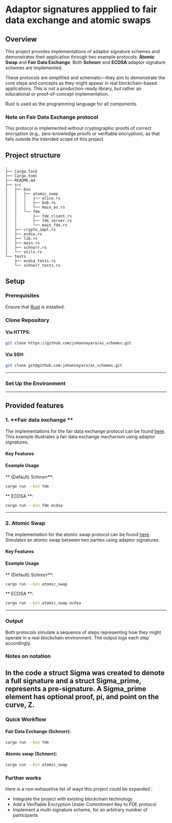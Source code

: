 # Adaptor signatures appplied to fair data exchange and atomic swaps
## Overview

This project provides implementations of adaptor signature schemes and demonstrates their application through two example protocols: **Atomic Swap** and **Fair Data Exchange**. Both **Schnorr** and **ECDSA** adaptor signature schemes are implemented.

These protocols are simplified and schematic—they aim to demonstrate the core steps and concepts as they might appear in real blockchain-based applications. This is not a production-ready library, but rather an educational or proof-of-concept implementation.

Rust is used as the programming language for all components.

### **Note on Fair Data Exchange protocol**
This protocol is implemented without cryptographic proofs of correct encryption (e.g., zero-knowledge proofs or verifiable encryption), as that falls outside the intended scope of this project.

## Project structure
```
.
├── Cargo.lock
├── Cargo.toml
├── README.md
├── src
│   ├── bin
│   │   ├── atomic_swap
│   │   │   ├── alice.rs
│   │   │   ├── bob.rs
│   │   │   └── main_as.rs
│   │   └── fde
│   │       ├── fde_client.rs
│   │       ├── fde_server.rs
│   │       └── main_fde.rs
│   ├── crypto_impl.rs
│   ├── ecdsa.rs
│   ├── lib.rs
│   ├── main.rs
│   ├── schnorr.rs
│   └── utils.rs
└── tests
    ├── ecdsa_tests.rs
    └── schnorr_tests.rs

```

## Setup

### Prerequisites
Ensure that [Rust](https://www.rust-lang.org/tools/install) is installed.

### Clone Repository

#### Via HTTPS:
```bash
git clone https://github.com/johannayara/as_schemes.git
```

#### Via SSH:
```bash
git clone git@github.com:johannayara/as_schemes.git
```

---

### Set Up the Environment

---

## Provided features 

### 1. **Fair data exchange **
The implementations for the fair data exchange protocol can be found [here](src/bin/fde). 
This example illustrates a fair data exchange mechanism using adaptor signatures.

#### Key Features

#### Example Usage
** (Default) Schnorr**:
```bash
cargo run --bin fde
```
** ECDSA **:
```bash
cargo run --bin fde ecdsa 
```
---

### 2. **Atomic Swap**
The implementation for the atomic swap protocol can be found [here](src/bin/atomic_swap). Simulates an atomic swap between two parties using adaptor signatures.

#### Key Features


#### Example Usage
** (Default) Schnorr**:
```bash
cargo run --bin atomic_swap 
```
** ECDSA **:
```bash
cargo run --bin atomic_swap ecdsa 
```

---

### Output
Both protocols simulate a sequence of steps representing how they might operate in a real blockchain environment. The output logs each step accordingly.

### Notes on notation 
In the code a struct Sigma was created to denote a full signature and a struct Sigma_prime, represents a pre-signature. A Sigma_prime element has optional proof, pi, and point on the curve, Z.
---

### **Quick Workflow**
#### Fair Data Exchange (Schnorr):
```bash
cargo run --bin fde 
```
#### Atomic swap (Schnorr):
```bash
cargo run --bin atomic_swap 
```

### Further works 
Here is a non-exhaustive list of ways this project could be expanded : 
- Integrate the project with existing blockchain technology 
- Add a Verifiable Encryption Under Commitment Key to FDE protocol
- Implement a multi-signature scheme, for an arbitrary number of participants
